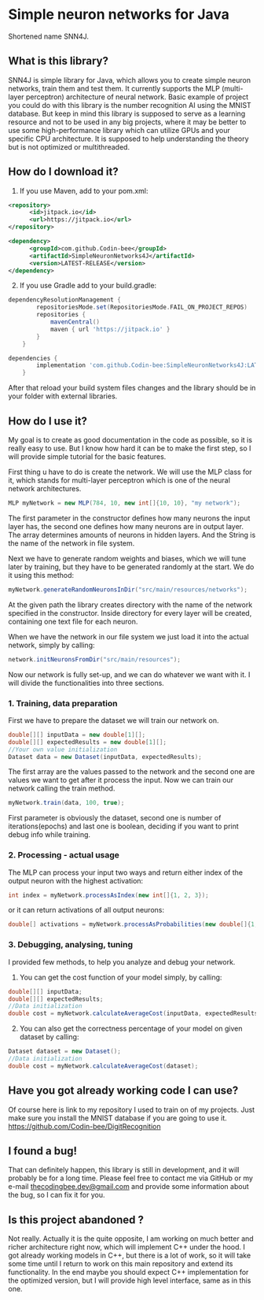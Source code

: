 # Simple neuron networks for Java
Shortened name SNN4J.

## What is this library?
SNN4J is simple library for Java, which allows you to create simple neuron networks, train them and test them. It currently supports the MLP (multi-layer perceptron) architecture of neural network. Basic example of project you could do with this library is the number recognition AI using the MNIST database. But keep in mind this library is supposed to serve as a learning resource and not to be used in any big projects, where it may be better to use some high-performance library which can utilize GPUs and your specific CPU architecture. It is supposed to help understanding the theory but is not optimized or multithreaded.

## How do I download it?
1. If you use Maven, add to your pom.xml: 
```xml
<repository>
      <id>jitpack.io</id>
      <url>https://jitpack.io</url>
</repository>

<dependency>
      <groupId>com.github.Codin-bee</groupId>
      <artifactId>SimpleNeuronNetworks4J</artifactId>
      <version>LATEST-RELEASE</version>
</dependency>

```
2. If you use Gradle add to your build.gradle:
```groovy
dependencyResolutionManagement {
		repositoriesMode.set(RepositoriesMode.FAIL_ON_PROJECT_REPOS)
		repositories {
			mavenCentral()
			maven { url 'https://jitpack.io' }
		}
	}

dependencies {
		implementation 'com.github.Codin-bee:SimpleNeuronNetworks4J:LATEST_RELEASE'
	}

```

After that reload your build system files changes and the library should be in your folder with external libraries.

## How do I use it?
My goal is to create as good documentation in the code as possible, so it is really easy to use. But I know how hard it can be to make the first step, so I will provide simple tutorial for the basic features.

First thing u have to do is create the network. We will use the MLP class for it, which stands for multi-layer perceptron which is one of the neural network architectures.
```Java
MLP myNetwork = new MLP(784, 10, new int[]{10, 10}, "my network");
```
The first parameter in the constructor defines how many neurons the input layer has, the second one defines how many neurons are in output layer. The array determines amounts of neurons in hidden layers. And the String is the name of the network in file system.

Next we have to generate random weights and biases, which we will tune later by training, but they have to be generated randomly at the start. We do it using this method:
```Java
myNetwork.generateRandomNeuronsInDir("src/main/resources/networks");
```
At the given path the library creates directory with the name of the network specified in the constructor. Inside directory for every layer will be created, containing one text file for each neuron.

When we have the network in our file system we just load it into the actual network, simply by calling:
```Java
network.initNeuronsFromDir("src/main/resources");
```
Now our network is fully set-up, and we can do whatever we want with it. I will divide the functionalities into three sections.

### 1. Training, data preparation
First we have to prepare the dataset we will train our network on.
```Java
double[][] inputData = new double[1][];
double[][] expectedResults = new double[1][];
//Your own value initialization
Dataset data = new Dataset(inputData, expectedResults);
```
The first array are the values passed to the network and the second one are values we want to get after it process the input. Now we can train our network calling the train method.
```Java
myNetwork.train(data, 100, true);
```
First parameter is obviously the dataset, second one is number of iterations(epochs) and last one is boolean, deciding if you want to print debug info while training.

### 2. Processing - actual usage
The MLP can process your input two ways and return either index of the output neuron with the highest activation:
```Java
int index = myNetwork.processAsIndex(new int[]{1, 2, 3});
```
or it can return activations of all output neurons:
```Java
double[] activations = myNetwork.processAsProbabilities(new double[]{1, 2, 3});
```

### 3. Debugging, analysing, tuning
I provided few methods, to help you analyze and debug your network.
1. You can get the cost function of your model simply, by calling:
```Java
double[][] inputData;
double[][] expectedResults;
//Data initialization
double cost = myNetwork.calculateAverageCost(inputData, expectedResults);
```
2. You can also get the correctness percentage of your model on given dataset by calling:

```Java
Dataset dataset = new Dataset();
//Data initialization
double cost = myNetwork.calculateAverageCost(dataset);
```

## Have you got already working code I can use?
Of course here is link to my repository I used to train on of my projects. Just make sure you install the MNIST database if you are going to use it.
https://github.com/Codin-bee/DigitRecognition

## I found a bug!
That can definitely happen, this library is still in development, and it will probably be for a long time.
Please feel free to contact me via GitHub or my e-mail thecodingbee.dev@gmail.com and provide some information about the bug, so I can fix it for you.


## Is this project abandoned ?
Not really. Actually it is the quite opposite, I am working on much better and richer architecture right now, which will implement C++ under the hood. I got already working models in C++, but there is a lot of work, so it will take some time until I return to work on this main repository and extend its functionality. In the end maybe you should expect C++ implementation for the optimized version, but I will provide high level interface, same as in this one.